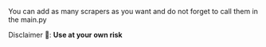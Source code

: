 You can add as many scrapers as you want and do not forget to call them in the main.py

Disclaimer 🚩: **Use at your own risk**
